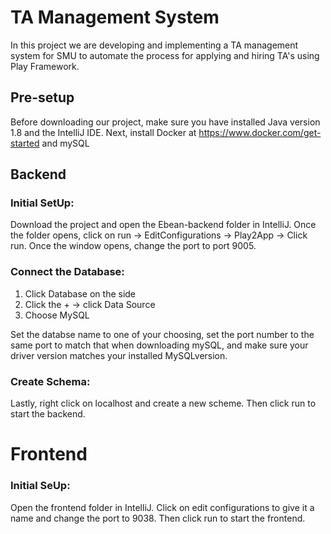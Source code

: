 # TA Management System
In this project we are developing and implementing a TA management system for SMU to automate the process for applying and hiring TA's using Play Framework.

## Pre-setup
Before downloading our project, make sure you have installed Java version 1.8 and the IntelliJ IDE. Next, install Docker at https://www.docker.com/get-started and mySQL

## Backend
### Initial SetUp: 
Download the project and open the Ebean-backend folder in IntelliJ. Once the folder opens, click on run -> EditConfigurations -> Play2App -> Click run. Once the window opens, change the port to port 9005.  

### Connect the Database:  
1. Click Database on the side
2. Click the + → click Data Source
3. Choose MySQL  
 
Set the databse name to one of your choosing, set the port number to the same port to match that when downloading mySQL, and make sure your driver version matches your installed MySQLversion.

### Create Schema: 
Lastly, right click on localhost and create a new scheme. Then click run to start the backend.

# Frontend
### Initial SeUp:
Open the frontend folder in IntelliJ. Click on edit configurations to give it a name and change the port to 9038. Then click run to start the frontend. 

